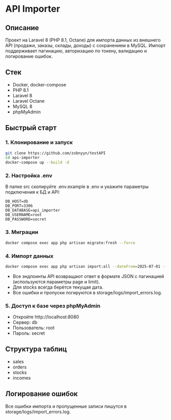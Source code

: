 # API Importer

## Описание

Проект на Laravel 8 (PHP 8.1, Octane) для импорта данных из внешнего API (продажи, заказы, склады, доходы) с сохранением в MySQL. Импорт поддерживает пагинацию, авторизацию по токену, валидацию и логирование ошибок.

## Стек
- Docker, docker-compose
- PHP 8.1
- Laravel 8
- Laravel Octane
- MySQL 8
- phpMyAdmin

## Быстрый старт

### 1. Клонирование и запуск
```bash
git clone https://github.com/zobnyyn/testAPI
cd api-importer
docker-compose up --build -d
```

### 2. Настройка .env
В папке src скопируйте .env.example в .env и укажите параметры подключения к БД и API:

```
DB_HOST=db
DB_PORT=3306
DB_DATABASE=api_importer
DB_USERNAME=root
DB_PASSWORD=secret
```

### 3. Миграции
```bash
docker compose exec app php artisan migrate:fresh --force
```

### 4. Импорт данных
```bash
docker compose exec app php artisan import:all --dateFrom=2025-07-01 --dateTo=2025-07-24
```

- Все эндпоинты API возвращают ответ в формате JSON с пагинацией (используются параметры page и limit).
- Для stocks всегда берётся текущая дата.
- Все ошибки и пропуски логируются в storage/logs/import_errors.log.

### 5. Доступ к базе через phpMyAdmin
- Откройте http://localhost:8080
- Сервер: db
- Пользователь: root
- Пароль: secret

## Структура таблиц
- sales
- orders
- stocks
- incomes

## Логирование ошибок
Все ошибки импорта и пропущенные записи пишутся в storage/logs/import_errors.log.

